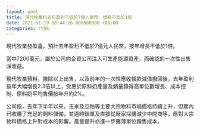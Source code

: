 ```yaml
---
layout: post
title: 現代牧業料去年盈利不低於7億人民幣　增長不低於1倍
date: 2021-01-19 08:44:26.000000000 +08:00
categories: rthk
---
```


現代牧業發盈喜，預計去年盈利不低於7億元人民幣，按年增長不低於1倍。

當中7200萬元，屬於公司向合資公司注入可生產能源資產，而確認的一次性出售淨收益。

現代牧業預料，撇除以上出售，以及前年的一次性應收帳款減值撥回後，去年盈利按年大幅增長2.3倍以上，受惠於原料奶產量及銷量錄得高單位數增長、成本控制、原料奶平均售價按年升約2%。

公司指，去年下半年以來，玉米及豆粕等主要大宗物料市場價格持續上升，但期內已收購了充足的飼料儲備，並適時鎖單及直接從廠家採購減少中間商等，應對大宗物料價格上升對成本的影響。產量提升亦進一步攤薄單位銷售成本。

